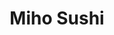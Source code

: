---
layout: place
title: "Miho Sushi"
permalink: /california/tarzana/miho-sushi.html
stateAbbr: CA
stateName: California
cityName: Tarzana
seo:
  name: "Miho Sushi"
  type: Restaurant
  links: null
description: "Miho Sushi serves delicious sushi in Tarzana, California. Try fresh Japanese dishes for a great dining experience. "
place_id: ChIJydqfIPeZwoARXHAejHmvAoE
photos:
  - name: >-
      places/ChIJydqfIPeZwoARXHAejHmvAoE/photos/AeeoHcIGs5ix_6TXUxZYFtvXfTAg2kBwUfmnR-86eygyloQ6wdcbOsjh21Y9FbOE2a-UNe6t2MTomNOEYaX9cvaD_eaxe48Y6FrIwDU9sPy5YnjNuf1UVIf02jn7w2HqHzjUoo8gizkzPvsMvOdBO1XDKj-ghcGvr1R9tIchzzNCKCSDjj7srbXpzTJ6R99yb1HNenz3wS8kKz_dEwRcBgJSYB6SvlJwAYfRsmPaTbLRz1ZbFo8vzmyhH6oG_OhPrYqUmBbLc1ohkqxMeEUspJ0LVsjubSlFcF8ShFrLx8TVxxEE2_oGmb2YMu21dglb1219DCqdsEegYZhOqwea2zvGmneRgoNbVO3tLyqj3Icihbv0KG-Bbol_TIEvRQpPves1_13R_ivFamEWUelM2O5t09D8sQUBEXTl3Pyd9zffwTLqzg
    widthPx: 2252
    heightPx: 4000
    authorAttributions:
      - displayName: Michael Mah (MIKE MAH)
        uri: https://maps.google.com/maps/contrib/105535836831712617974
        photoUri: >-
          https://lh3.googleusercontent.com/a-/ALV-UjXWamskU6ACYKFme6rzPqW3m5w0AdfX_Rgat_zUVCzNi-MA2MNcgQ=s100-p-k-no-mo
    flagContentUri: >-
      https://www.google.com/local/imagery/report/?cb_client=maps_api_places.places_api&image_key=!1e10!2sCIHM0ogKEICAgICBlNT4JA&hl=en-US
    googleMapsUri: >-
      https://www.google.com/maps/place//data=!3m4!1e2!3m2!1sCIHM0ogKEICAgICBlNT4JA!2e10!4m2!3m1!1s0x80c299f7209fdac9:0x8102af798c1e705c
  - name: >-
      places/ChIJydqfIPeZwoARXHAejHmvAoE/photos/AeeoHcLJBFhiXCEtUL8_zTjGLWjR9DopXAUUMpym-tizO5fg5ndW3waM4Fa95-LMxlcQSkdKa68D3DyLt3F1h_jNvguLrUyQuCQbgaiwM0G2fi7sROcSqL2XOGGy8OURRGZta1SgDJliJwrOrkVQqgluycdZtquSCUALuNRD-yu14OMuIL9-CMP9jKMHmjUDvnPHglv0gqkCeq8Ru9lMpxN6mS5z5cZQG-AlP6mea_kYZB9UyH6Z8mMkXX3acs-nEz4ZBESn9iNojC_rP4Q2O8EfXFqCV0GOuWfs_49_u-M4Fs5tqbWNF-TkvndFWdi6YCXQu0dcApTixUGkFRx7j_dpvAGQlLqHz2Ckw8-p65afa76IRbcv8jhNuUeMuG9gNdOVMtGdFcSD3rICg0fDZuZhBjAAZ_YGn1hw4bYiP1-Inv-HMQ
    widthPx: 3840
    heightPx: 2160
    authorAttributions:
      - displayName: maya
        uri: https://maps.google.com/maps/contrib/111703793159844047404
        photoUri: >-
          https://lh3.googleusercontent.com/a-/ALV-UjXm5FXmvDtMq_cKataBfRHKnatZt_HETEJXpraphuzabEUV2ov3=s100-p-k-no-mo
    flagContentUri: >-
      https://www.google.com/local/imagery/report/?cb_client=maps_api_places.places_api&image_key=!1e10!2sCIHM0ogKEICAgIDj6vXQBQ&hl=en-US
    googleMapsUri: >-
      https://www.google.com/maps/place//data=!3m4!1e2!3m2!1sCIHM0ogKEICAgIDj6vXQBQ!2e10!4m2!3m1!1s0x80c299f7209fdac9:0x8102af798c1e705c
  - name: >-
      places/ChIJydqfIPeZwoARXHAejHmvAoE/photos/AeeoHcK_6rbWogbPGIRAXDMaRqjcHDgX557iWQLwmkCaNVsDi0TG0QISG8G-bdAvTzOKcDehr8LN77Ge2QxDvc61r2NdHS1GVah19ISrAAgeUnPLRfolGgZTsHu6dK4iu_QXBdFa0MAVMxyoXlyWOFPPDUjyjNStKf-azi_MGQx9GpWcSx87_HHEeIrIRs3CPIzvBVXoHPdYDPTujqtC_1lnewi73IEU2VmULxvzhYqhAJ7WOxQXfSDI4OLNgJ4Rr5uP6j6NRjVwGhvRW55PuMNT0dXhzjSa-Z3kFOGi6UqdY6OWbtB6ZM--93ZkST7SCh7lclwrVwjaU-fAPxu9dM0kFje6M-USGVgx4J_g88JpIzRBTcBiRchIe_cFQfkx-fPosAy9iY5gX-Ue3IQIWmIvLcrcR9ykcK8bXt2PWmrK6nmPKKE
    widthPx: 4000
    heightPx: 3000
    authorAttributions:
      - displayName: Armen Tatiyants
        uri: https://maps.google.com/maps/contrib/105781324425893913328
        photoUri: >-
          https://lh3.googleusercontent.com/a-/ALV-UjWFJvEcy33cs0Nuta40Ia30MoTFTRkxFs1iDLfjHy0iiEGzsYDq=s100-p-k-no-mo
    flagContentUri: >-
      https://www.google.com/local/imagery/report/?cb_client=maps_api_places.places_api&image_key=!1e10!2sCIHM0ogKEICAgID7wr_X5gE&hl=en-US
    googleMapsUri: >-
      https://www.google.com/maps/place//data=!3m4!1e2!3m2!1sCIHM0ogKEICAgID7wr_X5gE!2e10!4m2!3m1!1s0x80c299f7209fdac9:0x8102af798c1e705c
  - name: >-
      places/ChIJydqfIPeZwoARXHAejHmvAoE/photos/AeeoHcL-uEUQI0s5BABiEKFP7c_iMZFSy6GtOJZYQX-RSDMRy9ShqWelBdR--No5R2ZyVZQek09tO-v07FdHdQKPZLlwRVJIgEMO3WAX9n34LDdpvbLb-K3YVjdyFzE_nFhFvxfxOuBigTfhrdOLWyeuWBOLeKtgw_PBm3A5eUM-EgWOQeOo_EFFafXLOakKA_iWe2y-LWPbz1xaLBMorbsAKDy9gupSHtvDVwXsw1Ons_XCUKsplmXp3QA8CHN363g6wKSU1z6xXsGffnZPRcF2ibT50mQyQxJudfYnfA0xuf5kklIh8DDQo8KCZw90H2R3SO7F1f3bdLTrjpb4bQaxRasmRMtHRYdMl9wbgCVPi1NuQO2OXJgYYIAozsgAdM3oLOwiNLBdiUTBWdx_9BEUi_RPIq2sBaGbiziU1ZJmeDrb9QBW
    widthPx: 4000
    heightPx: 3000
    authorAttributions:
      - displayName: Andrew Winner
        uri: https://maps.google.com/maps/contrib/110268062842045608859
        photoUri: >-
          https://lh3.googleusercontent.com/a-/ALV-UjUkJGDA59QAN-kBvjZjOUKKnW-_WZsjddgn-Q7o4SCPL_83fvZyCg=s100-p-k-no-mo
    flagContentUri: >-
      https://www.google.com/local/imagery/report/?cb_client=maps_api_places.places_api&image_key=!1e10!2sCIHM0ogKEICAgICR6KuJ_AE&hl=en-US
    googleMapsUri: >-
      https://www.google.com/maps/place//data=!3m4!1e2!3m2!1sCIHM0ogKEICAgICR6KuJ_AE!2e10!4m2!3m1!1s0x80c299f7209fdac9:0x8102af798c1e705c
  - name: >-
      places/ChIJydqfIPeZwoARXHAejHmvAoE/photos/AeeoHcJwwc5MP8YHw35tkpJGL49ebSdgByJunhvMqzYuS03Qs2633f5hDk2MFGCi5MQLJkogxbEAhin1MJ2Kx7xe337qKcAkFM0RMA9jOOnrWPAJvrE7hCP-1m-WBgV8VX1YVd5j7cIrPV2PJaj1tbHqOtS7vXYr98ypx_4wTVIEib5Y0mbIQQrx5m3aODj7PB-h-gypsNCGydlMjPDMl1PL_WQpRvemmOBoTgnS-sE7xoz9_OWlinGzDjIVFko5i_neBd5d84VJTZ9vTpZGNcSIDL6UNLFpRZvnKdtq_P2JoUi3MIyJEDOPTZPicC67mUwbFaQLhdP_swshSfrHdfqJ0vd-6Odh7VHAPXvrgBxHVhOecwlphdSFZ6bPAUbUpbmUeQ860LeK6MCFR3jQdENQlNPtoh7BJIiID4DSsmX7mTjRIBot
    widthPx: 3472
    heightPx: 4624
    authorAttributions:
      - displayName: Aleksei Trifonenko
        uri: https://maps.google.com/maps/contrib/112346111952147380903
        photoUri: >-
          https://lh3.googleusercontent.com/a-/ALV-UjWPZ73YWJ0p_0GQ_TlKkY-9sv9KYymzW-FMjeH1jleBYL4mAPuiag=s100-p-k-no-mo
    flagContentUri: >-
      https://www.google.com/local/imagery/report/?cb_client=maps_api_places.places_api&image_key=!1e10!2sCIHM0ogKEICAgICT04mI8QE&hl=en-US
    googleMapsUri: >-
      https://www.google.com/maps/place//data=!3m4!1e2!3m2!1sCIHM0ogKEICAgICT04mI8QE!2e10!4m2!3m1!1s0x80c299f7209fdac9:0x8102af798c1e705c
  - name: >-
      places/ChIJydqfIPeZwoARXHAejHmvAoE/photos/AeeoHcK2Z0xKUDAvLKJ65Im7V3AIrU_NvM5Y3tk4W4zTqaHp3_KroKbH0_NXLp5fwqg_-orEA26dU7ZhmIRhVZ9LsrUuceW0O39_ZfBL6STLJWuQDDXbSLmvv_UnSHl6Ylu2HWZDvTSAKnB0z0DVzNWQOpYnglOMV2Zui2TfzyFcNpTZoujj2ERt91Baj43ufmVnFdhHwCH_FH_1bKFwYFJJa4_RicHWdZ2mxg6VgLgmO1aCTl9LuT4leGczXY3mrkbaOi6DpJMeG7af-GGE8ZKJjXYJAALC301PNdwCOA9J5l_IdQQJk7O6nyfEnu-1kJdyOSzkRv2HWYmT1aidiB-yKWZk5zDaVZKNvyf0RDNApPbQBw-w_JvWUrWea9EL9-pe43i4t59vz2ojbMfA13H4M9p8LXPwK7fMS6DdJ3m8UU8
    widthPx: 3024
    heightPx: 4032
    authorAttributions:
      - displayName: Elizabeth Ulloa
        uri: https://maps.google.com/maps/contrib/106028886481540792728
        photoUri: >-
          https://lh3.googleusercontent.com/a-/ALV-UjXq0waC7BzEGhL3HyJ_DGoOyWocxCQvGgT1cqrL3VYOn5ZFO1gVvg=s100-p-k-no-mo
    flagContentUri: >-
      https://www.google.com/local/imagery/report/?cb_client=maps_api_places.places_api&image_key=!1e10!2sCIHM0ogKEICAgID3tMb-WQ&hl=en-US
    googleMapsUri: >-
      https://www.google.com/maps/place//data=!3m4!1e2!3m2!1sCIHM0ogKEICAgID3tMb-WQ!2e10!4m2!3m1!1s0x80c299f7209fdac9:0x8102af798c1e705c
  - name: >-
      places/ChIJydqfIPeZwoARXHAejHmvAoE/photos/AeeoHcKYATrPm9z8XVCk2PtE0GqjqT_U_J2X0JBgMgS_sApTLahGXJ2Y_fzIBrzUA_NDkdYeuBfddb9Mh2-4QdCKRoVTTVJW3UMz7OFkwsj4jdBShB9flsOEVVaDlKS-BmEnpooUZc8YuZ74JQ3pafOmG6uJ8BQ9htJ7u3RI1SNvlpK8cOyvgeZXHdI4Ml9e8YhBClb0p3NzQOsTB3pl5BDQypCEdkROuBkTVWHAQ2M54jMQrDy7m1Wp7-7jXyqZD2BenXr76lzm9qdYqtdIrsqzRpnhysTL3_3prOV9b-xNpA2MeIIV-_RDswJ7G_3_yvsKXtEQh1vh2Ig6cMrp9kIxhUBzkt72srqRhn9R5y99a8ZiH-JVvm3CrpLNSW0eQaEh3QjwxsoerIPRXEtOnVV3zTt2htzw8pYCyWGbwf7eoug5onts
    widthPx: 3024
    heightPx: 4032
    authorAttributions:
      - displayName: Nikolay Filichkin
        uri: https://maps.google.com/maps/contrib/114326988376629449369
        photoUri: >-
          https://lh3.googleusercontent.com/a-/ALV-UjVUwlhbETShCRUZkylZk3mLw01saQPx_uh4SxSzOTij6c2uYac-=s100-p-k-no-mo
    flagContentUri: >-
      https://www.google.com/local/imagery/report/?cb_client=maps_api_places.places_api&image_key=!1e10!2sCIHM0ogKEICAgIDO3Mux9wE&hl=en-US
    googleMapsUri: >-
      https://www.google.com/maps/place//data=!3m4!1e2!3m2!1sCIHM0ogKEICAgIDO3Mux9wE!2e10!4m2!3m1!1s0x80c299f7209fdac9:0x8102af798c1e705c
  - name: >-
      places/ChIJydqfIPeZwoARXHAejHmvAoE/photos/AeeoHcJlhWItlxz1lg-qBdh1r5hAWg8zgNLV0WiHNHMc3byY1G1obFloHyAlIt3Ep4aF9JvG6q4P6q0JEH3Y_2ZzDnuzoyFslJeoA7zbUk5iJfnimrAtMWQG46vJivB9xw_YXnlejBMcleEq2TzPo7ke0QZHlU6heIKCrijThmaN6Fp4RP3ZR4ca-jKVKZyahHPbqUv8LDN2ZDLxwazn0eVIkLCN42rP52-XXMNaAXu64BpbmQjD9kdrNQVGEqvLlH_Rqcw1a3AEQBgpmCyoZtO96q6bQ7TS1POUx5Q97q5amqHrfjM1qPPDJ2zLrytPxAY-k24a8wOEqKDK-D9fcUiL07eoHPBhcTW_v_nKXvgE5hcBaQP4PXbis1DFcYFihWakNS0Xr9WgwiyV-FvVPx3rsSR-2UtzV6dX7Dk1c1dRNL4csOmt
    widthPx: 3840
    heightPx: 2160
    authorAttributions:
      - displayName: maya
        uri: https://maps.google.com/maps/contrib/111703793159844047404
        photoUri: >-
          https://lh3.googleusercontent.com/a-/ALV-UjXm5FXmvDtMq_cKataBfRHKnatZt_HETEJXpraphuzabEUV2ov3=s100-p-k-no-mo
    flagContentUri: >-
      https://www.google.com/local/imagery/report/?cb_client=maps_api_places.places_api&image_key=!1e10!2sCIHM0ogKEICAgIDj6vXQ9wE&hl=en-US
    googleMapsUri: >-
      https://www.google.com/maps/place//data=!3m4!1e2!3m2!1sCIHM0ogKEICAgIDj6vXQ9wE!2e10!4m2!3m1!1s0x80c299f7209fdac9:0x8102af798c1e705c
  - name: >-
      places/ChIJydqfIPeZwoARXHAejHmvAoE/photos/AeeoHcLsics-wVJcw5KEashggoQqmZaRJMxs6_A3TjEe9hL8raMiIZZ4hgOTEwXv-t2Jk9nNxF7dDtrsomIZCy9tnO5C_eTUiSC84SMQyaxyNcKQW7UxNpI2FuVHzW6iYenWB_0nhZ5GbhDswbn_Nnu9PA0xH8V7XGRPzCxeKshnB8BBh96GRzfZv6rCPoGjBO0U7prPfkU0fo3ugyzH9_Sl-HSEp4ACSmoUGTJIzdXpqMjH4tnwjsx2HSGligvdrU_AO4zNcP721_IEywg9fHu9JL7ihbFmt_StQPL7Y-ETGqV-uoIB4kEJUT-9969cXFNHU_RNQHQaE3vFl5t8KDHbWGNjX8AnmBUZxnokElrYvsnnHxirx4o-TnX2mPisv_kMgRT1eWrnevbO_jKsE8bXLmESF9H2xO7wYBq9dajP6LHh2NSY
    widthPx: 4032
    heightPx: 3024
    authorAttributions:
      - displayName: fenny w (wiryo cpa)
        uri: https://maps.google.com/maps/contrib/117640799855062060923
        photoUri: >-
          https://lh3.googleusercontent.com/a-/ALV-UjWT8hTzLo2h3AsbqPofILJowbbPH22PpbG82eB76iUy6xG6M3rS8w=s100-p-k-no-mo
    flagContentUri: >-
      https://www.google.com/local/imagery/report/?cb_client=maps_api_places.places_api&image_key=!1e10!2sCIHM0ogKEICAgICE8KuN8QE&hl=en-US
    googleMapsUri: >-
      https://www.google.com/maps/place//data=!3m4!1e2!3m2!1sCIHM0ogKEICAgICE8KuN8QE!2e10!4m2!3m1!1s0x80c299f7209fdac9:0x8102af798c1e705c
  - name: >-
      places/ChIJydqfIPeZwoARXHAejHmvAoE/photos/AeeoHcKkgwV1R5A1oNfjiEs1U3gIeGTGTeEzhGxlZxlNRjhqVo5ftq-kvjusrkuCmIBxZ-gDciuF12EsfVKgMY_ZAlxquy2rEDj1Vuch9VxTEqu9QIJioqQ3eurA156oJ4rgKedPnFk_dmdhBPoS1n5W9zsxrbR3nfQAWNzskr86u7xhU2fXUfXnbb3V0Og4QqWoa6rNwFU4kud-p7Gq8wC1ZPPQIgRDoH6vuOEFLOVlvFooWSc5yGazQcdPIvOiZHDParNXNUFoCTurhITzs6h3bEd8JXgjgcGTH1M-wakaio1L1CYsgMh8SCtomXKRL2QPl-Xx4lZ4Hg6vHagxorDYMtI6zbvf3gik7fHW0uc-BLOmAT2LbGaNcAU3hxd-HARZFuv0HZlqD0TUBliRVd4wUEoa0swplV8KP_JENw41T_U4BA
    widthPx: 3000
    heightPx: 4000
    authorAttributions:
      - displayName: Xtina D.
        uri: https://maps.google.com/maps/contrib/115908040321306247253
        photoUri: >-
          https://lh3.googleusercontent.com/a-/ALV-UjXzQIEXcEh8wpabNVJasO8psS_MOVgBm4_rMn3--kSOqsUn8ZdZjg=s100-p-k-no-mo
    flagContentUri: >-
      https://www.google.com/local/imagery/report/?cb_client=maps_api_places.places_api&image_key=!1e10!2sCIHM0ogKEICAgICz8b_YbQ&hl=en-US
    googleMapsUri: >-
      https://www.google.com/maps/place//data=!3m4!1e2!3m2!1sCIHM0ogKEICAgICz8b_YbQ!2e10!4m2!3m1!1s0x80c299f7209fdac9:0x8102af798c1e705c
address: 18373 Ventura Blvd, Tarzana, CA 91356, USA
street: 18373 Ventura Blvd
city: Tarzana
state: CA
zip: '91356'
country: USA
neighborhood: Tarzana
latitude: '34.168436'
longitude: '-118.532825'
accessibility_options:
  wheelchairAccessibleParking: true
  wheelchairAccessibleEntrance: true
  wheelchairAccessibleRestroom: true
  wheelchairAccessibleSeating: true
business_status: OPERATIONAL
name: Miho Sushi
google_maps_links:
  directionsUri: >-
    https://www.google.com/maps/dir//''/data=!4m7!4m6!1m1!4e2!1m2!1m1!1s0x80c299f7209fdac9:0x8102af798c1e705c!3e0
  placeUri: https://maps.google.com/?cid=9296185517422833756
  writeAReviewUri: >-
    https://www.google.com/maps/place//data=!4m3!3m2!1s0x80c299f7209fdac9:0x8102af798c1e705c!12e1
  reviewsUri: >-
    https://www.google.com/maps/place//data=!4m4!3m3!1s0x80c299f7209fdac9:0x8102af798c1e705c!9m1!1b1
  photosUri: >-
    https://www.google.com/maps/place//data=!4m3!3m2!1s0x80c299f7209fdac9:0x8102af798c1e705c!10e5
primary_type: Sushi Restaurant
opening_hours:
  regular:
    - 'Monday: 12:00 – 9:30 PM'
    - 'Tuesday: 12:00 – 9:30 PM'
    - 'Wednesday: 12:00 – 9:30 PM'
    - 'Thursday: 12:00 – 9:30 PM'
    - 'Friday: 12:00 – 9:30 PM'
    - 'Saturday: 12:00 – 9:30 PM'
    - 'Sunday: 12:00 – 9:30 PM'
  current:
    - 'Monday: 12:00 – 9:30 PM'
    - 'Tuesday: 12:00 – 9:30 PM'
    - 'Wednesday: 12:00 – 9:30 PM'
    - 'Thursday: 12:00 – 9:30 PM'
    - 'Friday: 12:00 – 9:30 PM'
    - 'Saturday: 12:00 – 9:30 PM'
    - 'Sunday: 12:00 – 9:30 PM'
secondary_opening_hours:
  regular:
    weekdayDescriptions: null
    type: null
  current:
    weekdayDescriptions: null
    type: null
phone: (818) 708-3220
price_level: null
price_range: $30 &ndash; $50
rating: '4.5'
rating_count: 0
website: null
reviews: null
parking_options: null
payment_options: null
allow_dogs: null
curbside_pickup: null
delivery: null
dine_in: null
good_for_children: null
good_for_groups: null
good_for_sports: null
live_music: null
menu_for_children: null
outdoor_seating: null
reservable: null
restroom: null
serves_beer: null
serves_breakfast: null
serves_brunch: null
serves_cocktails: null
serves_coffee: null
serves_dinner: null
serves_dessert: null
serves_lunch: null
serves_vegetarian_food: null
serves_wine: null
takeout: null
update_category: essentials
summary: null

---